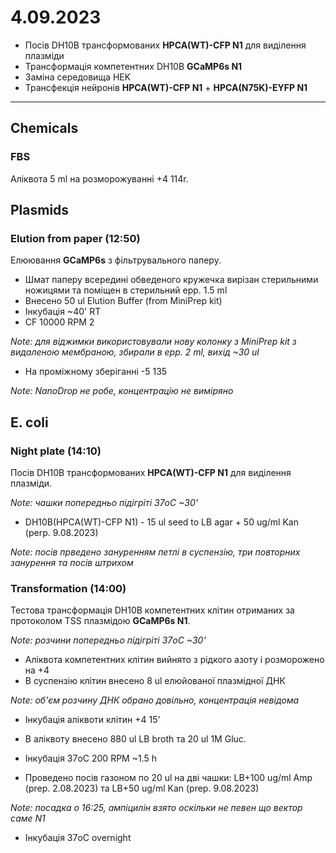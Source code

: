4.09.2023
==========
- Посів DH10B трансформованих __HPCA(WT)-CFP N1__ для виділення плазміди
- Трансформація компетентних DH10B __GCaMP6s N1__
- Заміна середовища HEK
- Трансфекція нейронів __HPCA(WT)-CFP N1__ + __HPCA(N75K)-EYFP N1__

---
## Chemicals
### FBS
Аліквота 5 ml на розморожуванні +4 114r.

## Plasmids
### Elution from paper (12:50)
Елюювання __GCaMP6s__ з фільтрувального паперу.

- Шмат паперу всередині обведеного кружечка вирізан стерильними ножицями та поміщен в стерильний epp. 1.5 ml
- Внесено 50 ul Elution Buffer (from MiniPrep kit)
- Інкубація ~40' RT
- CF 10000 RPM 2

_Note: для віджимки використовували нову колонку з MiniPrep kit з видаленою мембраною, збирали в epp. 2 ml, вихід ~30 ul_

- На проміжному зберіганні -5 135

_Note: NanoDrop не робе, концентрацію не виміряно_

## E. coli
### Night plate (14:10)
Посів DH10B трансформованих __HPCA(WT)-CFP N1__ для виділення плазміди.

_Note: чашки попередньо підігріті 37oC ~30'_

- DH10B(HPCA(WT)-CFP N1) - 15 ul seed to LB agar + 50 ug/ml Kan (perp. 9.08.2023)

_Note: посів прведено зануренням петлі в суспензію, три повторних занурення та посів штрихом_

### Transformation (14:00)
Тестова трансформація DH10B компетентних клітин отриманих за протоколом TSS плазмідою __GCaMP6s N1__.

_Note: розчини попередньо підігріті 37oC ~30'_

- Аліквота компетентних клітин вийнято з рідкого азоту і розморожено на +4
- В суспензію клітин внесено 8 ul елюйованої плазмідної ДНК

_Note: об'єм розчину ДНК обрано довільно, концентрація невідома_

- Інкубація аліквоти клітин +4 15'
- В аліквоту внесено 880 ul LB broth та 20 ul 1M Gluc.

- Інкубація 37oC 200 RPM ~1.5 h
- Проведено посів газоном по 20 ul на дві чашки: LB+100 ug/ml Amp (prep. 2.08.2023) та LB+50 ug/ml Kan (prep. 9.08.2023)

_Note:  посадка о 16:25, ампіцилін взято оскільки не певен що вектор саме N1_

- Інкубація 37oC overnight